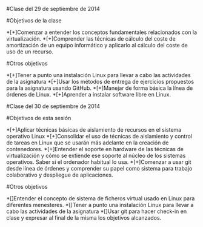 #Clase del 29 de septiembre de 2014

#Objetivos de la clase

*[+]Comenzar a entender los conceptos fundamentales relacionados con la virtualización.
*[+]Comprender las técnicas de cálculo del coste de amortización de un equipo informático y aplicarlo al cálculo del coste de uso de un recurso.

#Otros objetivos

*[+]Tener a punto una instalación Linux para llevar a cabo las actividades de la asignatura
*[+]Usar los métodos de entrega de ejercicios propuestos para la asignatura usando GitHub.
*[+]Manejar de forma básica la línea de órdenes de Linux.
*[+]Aprender a instalar software libre en Linux.


#Clase del 30 de septiembre de 2014

#Objetivos de esta sesión

*[+]Aplicar técnicas básicas de aislamiento de recursos en el sistema operativo Linux
*[+]Consolidar el uso de técnicas de aislamiento y control de tareas en Linux que se usarán más adelante en la creación de contenedores.
*[+]Entender el soporte en hardware de las técnicas de virtualización y cómo se extiende ese soporte al núcleo de los sistemas operativos. Saber si el ordenador habitual lo usa.
*[+]Comenzar a usar git desde línea de órdenes y comprender su papel como sistema para trabajo colaborativo y despliegue de aplicaciones.

#Otros objetivos

*[]Entender el concepto de sistema de ficheros virtual usado en Linux para diferentes menesteres.
*[]Tener a punto una instalación Linux para llevar a cabo las actividades de la asignatura
*[]Usar git para hacer check-in en clase y expresar al final de la misma los objetivos alcanzados.
